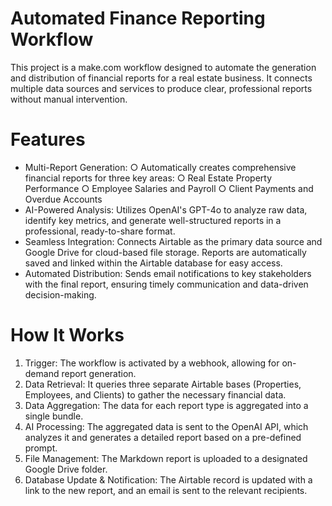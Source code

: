 # Automated Finance Reporting Workflow
This project is a make.com workflow designed to automate the generation and distribution of financial reports for a real estate business. It connects multiple data sources and services to produce clear, professional reports without manual intervention.
# Features
-	Multi-Report Generation:
○ Automatically creates comprehensive financial reports for three key areas:
○	Real Estate Property Performance
○	Employee Salaries and Payroll
○	Client Payments and Overdue Accounts
- AI-Powered Analysis: Utilizes OpenAI's GPT-4o to analyze raw data, identify key metrics, and generate well-structured reports in a professional, ready-to-share format.
- Seamless Integration: Connects Airtable as the primary data source and Google Drive for cloud-based file storage. Reports are automatically saved and linked within the Airtable database for easy access.
- Automated Distribution: Sends email notifications to key stakeholders with the final report, ensuring timely communication and data-driven decision-making.
# How It Works
1.	Trigger: The workflow is activated by a webhook, allowing for on-demand report generation.
2.	Data Retrieval: It queries three separate Airtable bases (Properties, Employees, and Clients) to gather the necessary financial data.
3.	Data Aggregation: The data for each report type is aggregated into a single bundle.
4.	AI Processing: The aggregated data is sent to the OpenAI API, which analyzes it and generates a detailed report based on a pre-defined prompt.
5.	File Management: The Markdown report is uploaded to a designated Google Drive folder.
6.	Database Update & Notification: The Airtable record is updated with a link to the new report, and an email is sent to the relevant recipients.
